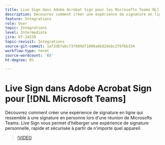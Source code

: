 ```yaml
---
title: Live Sign dans Adobe Acrobat Sign pour les Microsofts Teams NL]
description: Découvrez comment créer une expérience de signature en ligne qui ressemble à la signature en personne lors d’un [!DNL Microsoft Teams] réunion
feature: Integrations
role: User
topic: Integrations
level: Intermediate
jira: KT-14239
topic-revisit: Integrations
source-git-commit: 1af2db7abc73f889d71806a66d2debc2f6fbb334
workflow-type: tm+mt
source-wordcount: '65'
ht-degree: 0%

---
```


# Live Sign dans Adobe Acrobat Sign pour [!DNL Microsoft Teams]

Découvrez comment créer une expérience de signature en ligne qui ressemble à une signature en personne lors d’une réunion de Microsofts Teams. Live Sign vous permet d’héberger une expérience de signature personnelle, rapide et sécurisée à partir de n’importe quel appareil.

>[!VIDEO](https://video.tv.adobe.com/v/3425187?quality=12&learn=on&hidetitle=true)